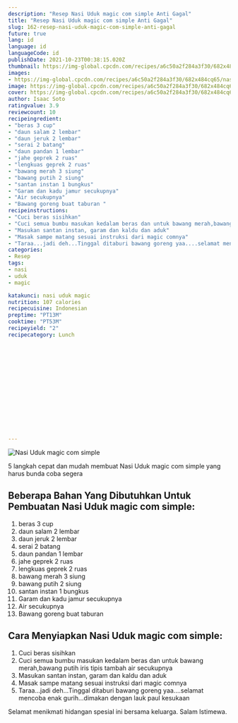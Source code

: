 ```yaml
---
description: "Resep Nasi Uduk magic com simple Anti Gagal"
title: "Resep Nasi Uduk magic com simple Anti Gagal"
slug: 162-resep-nasi-uduk-magic-com-simple-anti-gagal
future: true
lang: id
language: id
languageCode: id
publishDate: 2021-10-23T00:38:15.020Z 
thumbnail: https://img-global.cpcdn.com/recipes/a6c50a2f284a3f30/682x484cq65/nasi-uduk-magic-com-simple-foto-resep-utama.png
images:
- https://img-global.cpcdn.com/recipes/a6c50a2f284a3f30/682x484cq65/nasi-uduk-magic-com-simple-foto-resep-utama.png
image: https://img-global.cpcdn.com/recipes/a6c50a2f284a3f30/682x484cq65/nasi-uduk-magic-com-simple-foto-resep-utama.png
cover: https://img-global.cpcdn.com/recipes/a6c50a2f284a3f30/682x484cq65/nasi-uduk-magic-com-simple-foto-resep-utama.png
author: Isaac Soto
ratingvalue: 3.9
reviewcount: 10
recipeingredient:
- "beras 3 cup"
- "daun salam 2 lembar"
- "daun jeruk 2 lembar"
- "serai 2 batang"
- "daun pandan 1 lembar"
- "jahe geprek 2 ruas"
- "lengkuas geprek 2 ruas"
- "bawang merah 3 siung"
- "bawang putih 2 siung"
- "santan instan 1 bungkus"
- "Garam dan kadu jamur secukupnya"
- "Air secukupnya"
- "Bawang goreng buat taburan "
recipeinstructions:
- "Cuci beras sisihkan"
- "Cuci semua bumbu masukan kedalam beras dan untuk bawang merah,bawang putih iris tipis tambah air secukupnya"
- "Masukan santan instan, garam dan kaldu dan aduk"
- "Masak sampe matang sesuai instruksi dari magic comnya"
- "Taraa...jadi deh...Tinggal ditaburi bawang goreng yaa....selamat mencoba enak gurih...dimakan dengan lauk paul kesukaan"
categories:
- Resep
tags:
- nasi
- uduk
- magic

katakunci: nasi uduk magic 
nutrition: 107 calories
recipecuisine: Indonesian
preptime: "PT13M"
cooktime: "PT53M"
recipeyield: "2"
recipecategory: Lunch


     
    
    
    
    
    
    
    
    
    
    
      
    
---
```



![Nasi Uduk magic com simple](https://img-global.cpcdn.com/recipes/a6c50a2f284a3f30/682x484cq65/nasi-uduk-magic-com-simple-foto-resep-utama.png)

5 langkah cepat dan mudah membuat  Nasi Uduk magic com simple yang harus bunda coba segera

<!--inarticleads1-->

## Beberapa Bahan Yang Dibutuhkan Untuk Pembuatan Nasi Uduk magic com simple:

1. beras 3 cup
1. daun salam 2 lembar
1. daun jeruk 2 lembar
1. serai 2 batang
1. daun pandan 1 lembar
1. jahe geprek 2 ruas
1. lengkuas geprek 2 ruas
1. bawang merah 3 siung
1. bawang putih 2 siung
1. santan instan 1 bungkus
1. Garam dan kadu jamur secukupnya
1. Air secukupnya
1. Bawang goreng buat taburan 



<!--inarticleads2-->

## Cara Menyiapkan Nasi Uduk magic com simple:

1. Cuci beras sisihkan
1. Cuci semua bumbu masukan kedalam beras dan untuk bawang merah,bawang putih iris tipis tambah air secukupnya
1. Masukan santan instan, garam dan kaldu dan aduk
1. Masak sampe matang sesuai instruksi dari magic comnya
1. Taraa...jadi deh...Tinggal ditaburi bawang goreng yaa....selamat mencoba enak gurih...dimakan dengan lauk paul kesukaan




Selamat menikmati hidangan spesial ini bersama keluarga. Salam Istimewa.
